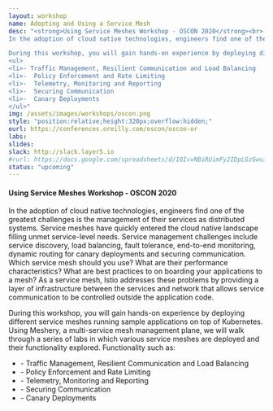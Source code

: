 ```yaml
---
layout: workshop
name: Adopting and Using a Service Mesh
desc: "<strong>Using Service Meshes Workshop - OSCON 2020</strong><br>
In the adoption of cloud native technologies, engineers find one of the greatest challenges is the management of their services as distributed systems. Service meshes have quickly entered the cloud native landscape filling unmet service-level needs. Service management challenges include service discovery, load balancing, fault tolerance, end-to-end monitoring, dynamic routing for canary deployments and securing communication. Which service mesh should you use? What are their performance characteristics? What are best practices to on boarding your applications to a mesh? As a service mesh, Istio addresses these problems by providing a layer of infrastructure between the services and network that allows service communication to be controlled outside the application code.

During this workshop, you will gain hands-on experience by deploying different service meshes running sample applications on top of Kubernetes. Using Meshery, a multi-service mesh management plane, we will walk through a series of labs in which various service meshes are deployed and their functionality explored. Functionality such as:
<ul>
<li>- Traffic Management, Resilient Communication and Load Balancing
<li>-  Policy Enforcement and Rate Limiting
<li>-  Telemetry, Monitoring and Reporting
<li>-  Securing Communication
<li>-  Canary Deployments
</ul>"
img: /assets/images/workshops/oscon.png
style: "position:relative;height:320px;overflow:hidden;"
eurl: https://conferences.oreilly.com/oscon/oscon-or
labs: 
slides: 
slack: http://slack.layer5.io
#rurl: https://docs.google.com/spreadsheets/d/10IvvNBiRUimFy2IDpLGzGwuiiVl3vFstN7Bx8fJDB0c/edit?usp=sharing
status: "upcoming"
---  
```


<h4>Using Service Meshes Workshop - OSCON 2020</strong></h4>
In the adoption of cloud native technologies, engineers find one of the greatest challenges is the management of their services as distributed systems. Service meshes have quickly entered the cloud native landscape filling unmet service-level needs. Service management challenges include service discovery, load balancing, fault tolerance, end-to-end monitoring, dynamic routing for canary deployments and securing communication. Which service mesh should you use? What are their performance characteristics? What are best practices to on boarding your applications to a mesh? As a service mesh, Istio addresses these problems by providing a layer of infrastructure between the services and network that allows service communication to be controlled outside the application code.

During this workshop, you will gain hands-on experience by deploying different service meshes running sample applications on top of Kubernetes. Using Meshery, a multi-service mesh management plane, we will walk through a series of labs in which various service meshes are deployed and their functionality explored. Functionality such as:
<ul>
<li>- Traffic Management, Resilient Communication and Load Balancing
<li>-  Policy Enforcement and Rate Limiting
<li>-  Telemetry, Monitoring and Reporting
<li>-  Securing Communication
<li>-  Canary Deployments
</ul>